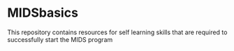 # MIDSbasics
This repository contains resources for self learning skills that are required to successfully start the MIDS program
